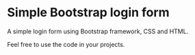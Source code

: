 # Simple Bootstrap login form

A simple login form using Bootstrap framework, CSS and HTML.

Feel free to use the code in your projects.
